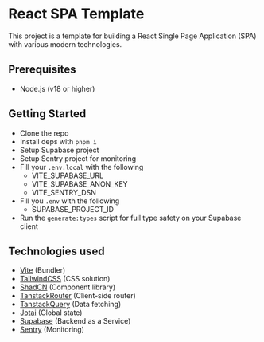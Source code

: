 # React SPA Template

This project is a template for building a React Single Page Application (SPA) with various modern technologies.

## Prerequisites

- Node.js (v18 or higher)

## Getting Started

- Clone the repo
- Install deps with `pnpm i`
- Setup Supabase project
- Setup Sentry project for monitoring
- Fill your `.env.local` with the following
  - VITE_SUPABASE_URL
  - VITE_SUPABASE_ANON_KEY
  - VITE_SENTRY_DSN
- Fill you `.env` with the following
  - SUPABASE_PROJECT_ID
- Run the `generate:types` script for full type safety on your Supabase client

## Technologies used

- [Vite](https://vitejs.dev/) (Bundler)
- [TailwindCSS](https://tailwindcss.com/) (CSS solution)
- [ShadCN](https://ui.shadcn.com/) (Component library)
- [TanstackRouter](https://tanstack.com/router) (Client-side router)
- [TanstackQuery](https://tanstack.com/query) (Data fetching)
- [Jotai](https://jotai.org/) (Global state)
- [Supabase](https://supabase.com/) (Backend as a Service)
- [Sentry](https://sentry.io/) (Monitoring)
